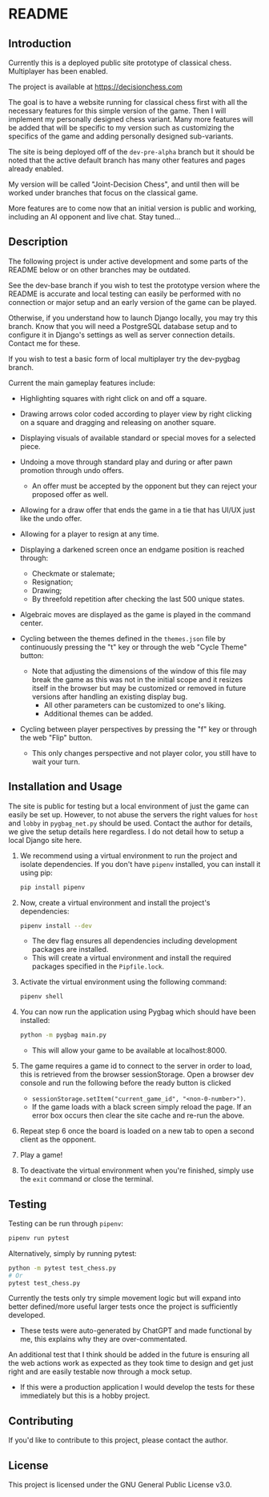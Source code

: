 # README
## Introduction

Currently this is a deployed public site prototype of classical chess. Multiplayer has been enabled. 

The project is available at https://decisionchess.com

The goal is to have a website running for classical chess first with all the necessary features for this simple version of the game. Then I will implement my personally designed chess variant. Many more features will be added that will be specific to my version such as customizing the specifics of the game and adding personally designed sub-variants. 

The site is being deployed off of the `dev-pre-alpha` branch but it should be noted that the active default branch has many other features and pages already enabled. 

My version will be called "Joint-Decision Chess", and until then will be worked under branches that focus on the classical game.

More features are to come now that an initial version is public and working, including an AI opponent and live chat. Stay tuned...

## Description

The following project is under active development and some parts of the README below or on other branches may be outdated. 

See the dev-base branch if you wish to test the prototype version where the README is accurate and local testing can easily be performed with no connection or major setup and an early version of the game can be played.

Otherwise, if you understand how to launch Django locally, you may try this branch. Know that you will need a PostgreSQL database setup and to configure it in Django's settings as well as server connection details. Contact me for these. 

If you wish to test a basic form of local multiplayer try the dev-pygbag branch.

Current the main gameplay features include:

- Highlighting squares with right click on and off a square.
- Drawing arrows color coded according to player view by right clicking on a square and dragging and releasing on another square.
- Displaying visuals of available standard or special moves for a selected piece.
- Undoing a move through standard play and during or after pawn promotion through undo offers.
  - An offer must be accepted by the opponent but they can reject your proposed offer as well.

- Allowing for a draw offer that ends the game in a tie that has UI/UX just like the undo offer.
- Allowing for a player to resign at any time.
- Displaying a darkened screen once an endgame position is reached through: 
  - Checkmate or stalemate;
  - Resignation;
  - Drawing;
  - By threefold repetition after checking the last 500 unique states.
- Algebraic moves are displayed as the game is played in the command center.
- Cycling between the themes defined in the `themes.json` file by continuously pressing the "t" key or through the web "Cycle Theme" button:
  - Note that adjusting the dimensions of the window of this file may break the game as this was not in the initial scope and it resizes itself in the browser but may be customized or removed in future versions after handling an existing display bug.
    - All other parameters can be customized to one's liking.
    - Additional themes can be added.
- Cycling between player perspectives by pressing the "f" key or through the web "Flip" button.
  - This only changes perspective and not player color, you still have to wait your turn.


## Installation and Usage

The site is public for testing but a local environment of just the game can easily be set up. However, to not abuse the servers the right values for `host` and `lobby` in `pygbag_net.py` should be used. Contact the author for details, we give the setup details here regardless. I do not detail how to setup a local Django site here.

1. We recommend using a virtual environment to run the project and isolate dependencies. If you don't have `pipenv` installed, you can install it using pip:

   ```bash
   pip install pipenv
   ```

2. Now, create a virtual environment and install the project's dependencies:

   ```bash
   pipenv install --dev
   ```

   - The dev flag ensures all dependencies including development packages are installed.
   - This will create a virtual environment and install the required packages specified in the `Pipfile.lock`.

3. Activate the virtual environment using the following command:

   ```bash
   pipenv shell
   ```

4. You can now run the application using Pygbag which should have been installed:

   ```bash
   python -m pygbag main.py
   ```

   - This will allow your game to be available at localhost:8000.

5. The game requires a game id to connect to the server in order to load, this is retrieved from the browser sessionStorage. Open a browser dev console and run the following before the ready button is clicked 

   - `sessionStorage.setItem("current_game_id", "<non-0-number>")`.
   - If the game loads with a black screen simply reload the page. If an error box occurs then clear the site cache and re-run the above.

6. Repeat step 6 once the board is loaded on a new tab to open a second client as the opponent.

7. Play a game!

8. To deactivate the virtual environment when you're finished, simply use the `exit` command or close the terminal.

## Testing

Testing can be run through `pipenv`:

```bash
pipenv run pytest
```

Alternatively, simply by running pytest:

```bash
python -m pytest test_chess.py
# Or
pytest test_chess.py
```

Currently the tests only try simple movement logic but will expand into better defined/more useful larger tests once the project is sufficiently developed. 

- These tests were auto-generated by ChatGPT and made functional by me, this explains why they are over-commentated. 

An additional test that I think should be added in the future is ensuring all the web actions work as expected as they took time to design and get just right and are easily testable now through a mock setup.

- If this were a production application I would develop the tests for these immediately but this is a hobby project.

## Contributing

If you'd like to contribute to this project, please contact the author.

## License

This project is licensed under the GNU General Public License v3.0.
